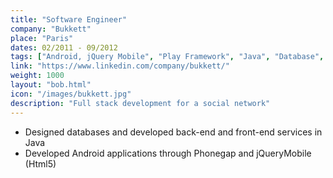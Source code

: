 ```yaml
---
title: "Software Engineer"
company: "Bukkett"
place: "Paris"
dates: 02/2011 - 09/2012
tags: ["Android, jQuery Mobile", "Play Framework", "Java", "Database", "Startup", "Phonegap"]
link: "https://www.linkedin.com/company/bukkett/"
weight: 1000
layout: "bob.html"
icon: "/images/bukkett.jpg"
description: "Full stack development for a social network"
---
```

- Designed databases and developed back-end and front-end services in Java
- Developed Android applications through Phonegap and jQueryMobile (Html5)